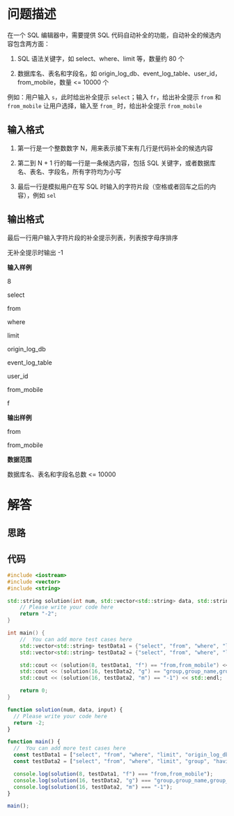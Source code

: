 # 问题描述

在一个 SQL 编辑器中，需要提供 SQL 代码自动补全的功能，自动补全的候选内容包含两方面：

1. SQL 语法关键字，如 select、where、limit 等，数量约 80 个

2. 数据库名、表名和字段名，如 origin_log_db、event_log_table、user_id，from_mobile，数量 <= 10000 个

例如：用户输入 `s`，此时给出补全提示 `select`；输入 `fr`，给出补全提示 `from` 和 `from_mobile` 让用户选择，输入至 `from_` 时，给出补全提示 `from_mobile`

## 输入格式

1. 第一行是一个整数数字 N，用来表示接下来有几行是代码补全的候选内容

2. 第二到 N + 1 行的每一行是一条候选内容，包括 SQL 关键字，或者数据库名、表名、字段名，所有字符均为小写

3. 最后一行是模拟用户在写 SQL 时输入的字符片段（空格或者回车之后的内容），例如 `sel`

## 输出格式

最后一行用户输入字符片段的补全提示列表，列表按字母序排序

无补全提示时输出 -1

**输入样例**

8

select

from

where

limit

origin_log_db

event_log_table

user_id

from_mobile

f

**输出样例**

from

from_mobile

**数据范围**

数据库名、表名和字段名总数 <= 10000

# 解答

## 思路

## 代码

```cpp
#include <iostream>
#include <vector>
#include <string>

std::string solution(int num, std::vector<std::string> data, std::string input) {
    // Please write your code here
    return "-2";
}

int main() {
    //  You can add more test cases here
    std::vector<std::string> testData1 = {"select", "from", "where", "limit", "origin_log_db", "event_log_table", "user_id", "from_mobile"};
    std::vector<std::string> testData2 = {"select", "from", "where", "limit", "group", "having", "in", "index", "inner", "insert", "like", "log_db", "log_table", "user_id", "group_name", "group_id"};

    std::cout << (solution(8, testData1, "f") == "from,from_mobile") << std::endl;
    std::cout << (solution(16, testData2, "g") == "group,group_name,group_id") << std::endl;
    std::cout << (solution(16, testData2, "m") == "-1") << std::endl;

    return 0;
}
```

```js
function solution(num, data, input) {
  // Please write your code here
  return -2;
}

function main() {
  //  You can add more test cases here
  const testData1 = ["select", "from", "where", "limit", "origin_log_db", "event_log_table", "user_id", "from_mobile"];
  const testData2 = ["select", "from", "where", "limit", "group", "having", "in", "index", "inner", "insert", "like", "log_db", "log_table", "user_id", "group_name", "group_id"];

  console.log(solution(8, testData1, "f") === "from,from_mobile");
  console.log(solution(16, testData2, "g") === "group,group_name,group_id");
  console.log(solution(16, testData2, "m") === "-1");
}

main();
```